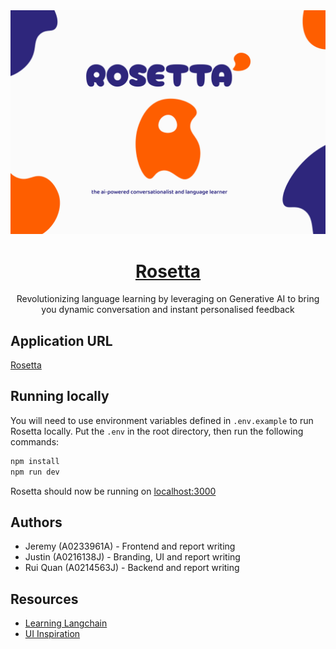<a href="https://rosetta-gamma.vercel.app/">
  <img alt="Rosetta is a language learning application." src="./public/FRONT PAGE.jpg">
  <h1 align="center">Rosetta</h1>
</a>

<p align="center">
Revolutionizing language learning by leveraging on Generative AI to bring you dynamic conversation and instant personalised feedback
</p>

## Application URL
[Rosetta](https://rosetta-gamma.vercel.app/)

## Running locally
You will need to use environment variables defined in `.env.example` to run Rosetta locally. Put the `.env` in the root directory, then run the following commands:
```bash
npm install
npm run dev
```
Rosetta should now be running on [localhost:3000](localhost:3000)

## Authors
- Jeremy (A0233961A) - Frontend and report writing
- Justin (A0216138J) - Branding, UI and report writing
- Rui Quan (A0214563J) - Backend and report writing

## Resources
- [Learning Langchain](https://js.langchain.com/docs/get_started/quickstart)  
- [UI Inspiration](https://www.pinterest.com/brooderbrass/cs3216-a3-branding/?invite_code=d390f3ca882e4e058446e89978c2a6e8&sender=732538833048063790)

